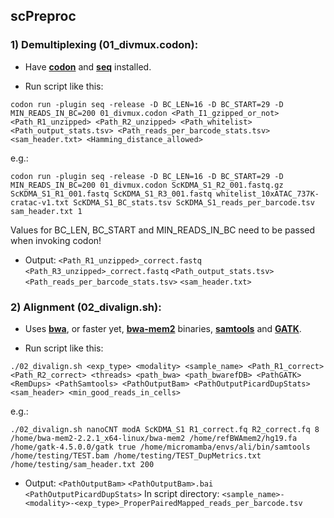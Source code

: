 ## scPreproc
### 1) Demultiplexing (01_divmux.codon):
- Have [**codon**](https://github.com/exaloop/codon#install) and [**seq**](https://github.com/exaloop/seq#installation) installed.

- Run script like this:

`codon run -plugin seq -release -D BC_LEN=16 -D BC_START=29 -D MIN_READS_IN_BC=200 01_divmux.codon <Path_I1_gzipped_or_not> <Path_R1_unzipped> <Path_R2_unzipped> <Path_whitelist> <Path_output_stats.tsv> <Path_reads_per_barcode_stats.tsv> <sam_header.txt> <Hamming_distance_allowed>`

e.g.:

`codon run -plugin seq -release -D BC_LEN=16 -D BC_START=29 -D MIN_READS_IN_BC=200 01_divmux.codon ScKDMA_S1_R2_001.fastq.gz ScKDMA_S1_R1_001.fastq ScKDMA_S1_R3_001.fastq whitelist_10xATAC_737K-cratac-v1.txt ScKDMA_S1_BC_stats.tsv ScKDMA_S1_reads_per_barcode.tsv sam_header.txt 1`

Values for BC_LEN, BC_START and MIN_READS_IN_BC need to be passed when invoking codon!

- Output:
`<Path_R1_unzipped>_correct.fastq`
`<Path_R3_unzipped>_correct.fastq`
`<Path_output_stats.tsv>`
`<Path_reads_per_barcode_stats.tsv>`
`<sam_header.txt>`

### 2) Alignment (02_divalign.sh):
- Uses [**bwa**](https://github.com/lh3/bwa), or faster yet, [**bwa-mem2**](https://github.com/bwa-mem2/bwa-mem2) binaries, [**samtools**](https://github.com/samtools/samtools) and [**GATK**](https://github.com/broadinstitute/gatk/releases/latest).

- Run script like this:

`./02_divalign.sh <exp_type> <modality> <sample_name> <Path_R1_correct> <Path_R2_correct> <threads> <path_bwa> <path_bwarefDB> <PathGATK> <RemDups> <PathSamtools> <PathOutputBam> <PathOutputPicardDupStats> <sam_header> <min_good_reads_in_cells>`

e.g.:

`./02_divalign.sh nanoCNT modA ScKDMA_S1 R1_correct.fq R2_correct.fq 8 /home/bwa-mem2-2.2.1_x64-linux/bwa-mem2 /home/refBWAmem2/hg19.fa /home/gatk-4.5.0.0/gatk true /home/micromamba/envs/ali/bin/samtools /home/testing/TEST.bam /home/testing/TEST_DupMetrics.txt /home/testing/sam_header.txt 200`

- Output:
`<PathOutputBam>`
`<PathOutputBam>.bai`
`<PathOutputPicardDupStats>`
In script directory:
`<sample_name>-<modality>-<exp_type>_ProperPairedMapped_reads_per_barcode.tsv`


